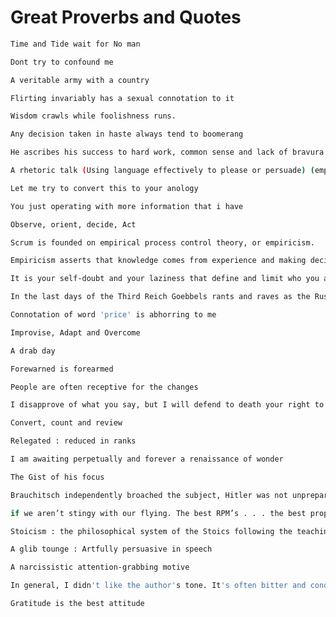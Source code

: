 # Great Proverbs and Quotes

```bash
Time and Tide wait for No man
```

```bash
Dont try to confound me
```

```bash
A veritable army with a country
```

```bash
Flirting invariably has a sexual connotation to it
```

```bash
Wisdom crawls while foolishness runs. 
```

```bash
Any decision taken in haste always tend to boomerang
```

```bash
He ascribes his success to hard work, common sense and lack of bravura
```

```bash
A rhetoric talk (Using language effectively to please or persuade) (empty talk)
```

```bash
Let me try to convert this to your anology
```

```bash
You just operating with more information that i have
```

```bash
Observe, orient, decide, Act
```

```bash
Scrum is founded on empirical process control theory, or empiricism. 
```

```bash
Empiricism asserts that knowledge comes from experience and making decisions based on what is known
```

```bash
It is your self-doubt and your laziness that define and limit who you are
```

```bash
In the last days of the Third Reich Goebbels rants and raves as the Russians come closer
```

```bash
Connotation of word 'price' is abhorring to me
```

```bash
Improvise, Adapt and Overcome
```

```bash
A drab day
```

```bash
Forewarned is forearmed
```

```bash
People are often receptive for the changes
```

```bash
I disapprove of what you say, but I will defend to death your right to say it
```

```bash
Convert, count and review
```

```bash
Relegated : reduced in ranks
```

```bash
I am awaiting perpetually and forever a renaissance of wonder
```

```bash
The Gist of his focus
```

```bash
Brauchitsch independently broached the subject, Hitler was not unprepared.
```

```bash
if we aren’t stingy with our flying. The best RPM’s . . . the best prop settings . . . the properly chosen altitude . . . all those are necessary for us to accomplish the mission
```

```bash
Stoicism : the philosophical system of the Stoics following the teachings of the ancient Greek philosopher Zeno. An indifference to pleasure or pain
```

```bash
A glib tounge : Artfully persuasive in speech
```

```bash
A narcissistic attention-grabbing motive
```

```bash
In general, I didn't like the author's tone. It's often bitter and condescending
```

```bash
Gratitude is the best attitude
```